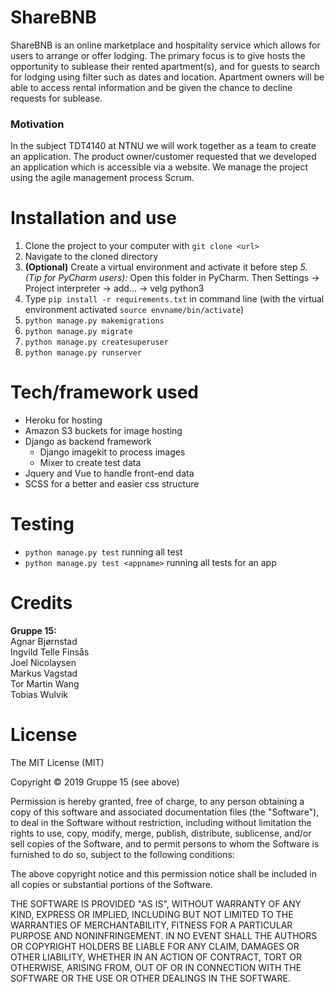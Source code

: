 # ShareBNB
ShareBNB is an online marketplace and hospitality service which allows for users to arrange or offer lodging. The primary focus is to give hosts the opportunity to sublease their rented apartment(s), and for guests to search for lodging using filter such as dates and location. Apartment owners will be able to access rental information and be given the chance to decline requests for sublease.

### Motivation
In the subject TDT4140 at NTNU we will work together as a team to create an application. The product owner/customer requested that we developed an application which is accessible via a website. We manage the project using the agile management process Scrum.


# Installation and use
1. Clone the project to your computer with `git clone <url>`
2. Navigate to the cloned directory
3. **(Optional)** Create a virtual environment and activate it before step *5.*<br>
*(Tip for PyCharm users):* Open this folder in PyCharm. Then Settings -> Project interpreter -> add... -> velg python3
5. Type `pip install -r requirements.txt` in command line (with the virtual environment activated `source envname/bin/activate`)
6. `python manage.py makemigrations`
7. `python manage.py migrate`
8. `python manage.py createsuperuser`
9. `python manage.py runserver`

# Tech/framework used
*  Heroku for hosting
*  Amazon S3 buckets for image hosting
*  Django as backend framework
    *  Django imagekit to process images
    *  Mixer to create test data
*  Jquery and Vue to handle front-end data
*  SCSS for a better and easier css structure

# Testing
* `python manage.py test` running all test
* `python manage.py test <appname>` running all tests for an app

# Credits
**Gruppe 15:**<br>
Agnar Bjørnstad<br>
Ingvild Telle Finsås<br>
Joel Nicolaysen<br>
Markus Vagstad<br>
Tor Martin Wang<br>
Tobias Wulvik<br>

# License
The MIT License (MIT)

Copyright © 2019 Gruppe 15 (see above)

Permission is hereby granted, free of charge, to any person obtaining a copy of this software and associated documentation files (the "Software"), to deal in the Software without restriction, including without limitation the rights to use, copy, modify, merge, publish, distribute, sublicense, and/or sell copies of the Software, and to permit persons to whom the Software is furnished to do so, subject to the following conditions:

The above copyright notice and this permission notice shall be included in all copies or substantial portions of the Software.

THE SOFTWARE IS PROVIDED "AS IS", WITHOUT WARRANTY OF ANY KIND, EXPRESS OR IMPLIED, INCLUDING BUT NOT LIMITED TO THE WARRANTIES OF MERCHANTABILITY, FITNESS FOR A PARTICULAR PURPOSE AND NONINFRINGEMENT. IN NO EVENT SHALL THE AUTHORS OR COPYRIGHT HOLDERS BE LIABLE FOR ANY CLAIM, DAMAGES OR OTHER LIABILITY, WHETHER IN AN ACTION OF CONTRACT, TORT OR OTHERWISE, ARISING FROM, OUT OF OR IN CONNECTION WITH THE SOFTWARE OR THE USE OR OTHER DEALINGS IN THE SOFTWARE.